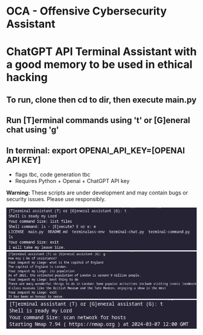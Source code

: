 # OCA - Offensive Cybersecurity Assistant
# ChatGPT API Terminal Assistant with a good memory to be used in ethical hacking
## To run, clone then cd to dir, then execute main.py
## Run [T]erminal commands using 't' or [G]eneral chat using 'g'
## In terminal: export OPENAI_API_KEY=[OPENAI API KEY]
* flags tbc, code generation tbc
* Requires Python + Openai + ChatGPT API key

**Warning:** These scripts are under development and may contain bugs or security issues. Please use responsibly.

![ChatGPT Terminal Assistant](https://github.com/PointlessAI/ChatGPT-TerminalAssistant/blob/main/Img/shell.png)
![ChatGPT Terminal Assistant](https://github.com/PointlessAI/ChatGPT-TerminalAssistant/blob/main/Img/chat.png)
![ChatGPT Terminal Assistant](https://github.com/PointlessAI/ChatGPT-TerminalAssistant/blob/main/Img/nmap.png)

